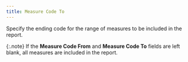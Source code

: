 ```yaml
---
title: Measure Code To
---
```



Specify the ending code for the range of measures to be included in  the report.


{:.note}
If the **Measure 
 Code From** and **Measure Code To**  fields are left blank, all measures are included in the report.
